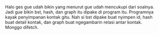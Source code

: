 Halo ges gue udah bikin yang menurut gue udah mencukupi dari soalnya. 
Jadi gue bikin bst, hash, dan graph itu dipake di program itu. 
Programnya kayak penyimpanan kontak gitu. 
Nah si bst dipake buat nyimpen id, hash buat detail kontak, dan graph buat ngegambarin relasi antar kontak. 
Monggo difetch.
